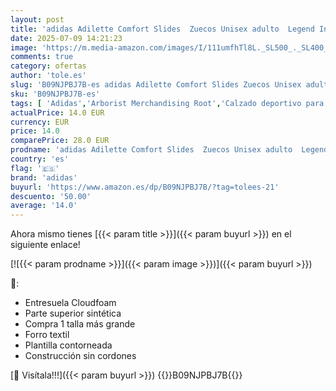 ```yaml
---
layout: post
title: 'adidas Adilette Comfort Slides  Zuecos Unisex adulto  Legend Ink Cloud White Legend Ink  48.5 EU'
date: 2025-07-09 14:21:23
image: 'https://m.media-amazon.com/images/I/111umfhTl8L._SL500_._SL400_.jpg'
comments: true
category: ofertas
author: 'tole.es'
slug: 'B09NJPBJ7B-es adidas Adilette Comfort Slides Zuecos Unisex adulto Legend...'
sku: 'B09NJPBJ7B-es'
tags: [ 'Adidas','Arborist Merchandising Root','Calzado deportivo para hombre','Moda','Moda Hombre','Sandalias de piscina para hombre','Self Service','Special Features Stores','Zapatillas deportivas y de moda para hombre','Zapatos para hombre','adidas','c8538d25-3af9-48d3-aeff-5f3ce5572a36_0','c8538d25-3af9-48d3-aeff-5f3ce5572a36_1801','zuecos','🇪🇸', ]
actualPrice: 14.0 EUR
currency: EUR
price: 14.0
comparePrice: 28.0 EUR
prodname: 'adidas Adilette Comfort Slides  Zuecos Unisex adulto  Legend Ink Cloud White Legend Ink  48.5 EU'
country: 'es'
flag: '🇪🇸'
brand: 'adidas'
buyurl: 'https://www.amazon.es/dp/B09NJPBJ7B/?tag=tolees-21'
descuento: '50.00'
average: '14.0'
---
```


Ahora mismo tienes [{{< param title >}}]({{< param buyurl >}}) en el siguiente enlace!

[![{{< param prodname >}}]({{< param image >}})]({{< param buyurl >}})

🔎:

- Entresuela Cloudfoam
- Parte superior sintética
- Compra 1 talla más grande
- Forro textil
- Plantilla contorneada
- Construcción sin cordones

[🛒 Visítala!!!]({{< param buyurl >}})
{{<world>}}B09NJPBJ7B{{</world>}}
